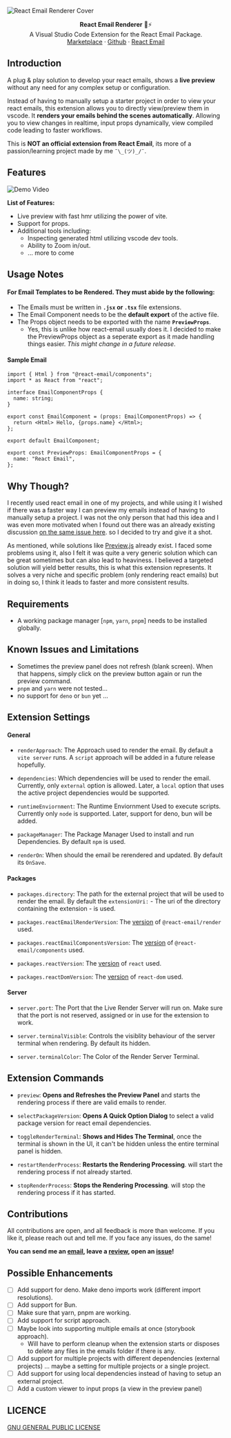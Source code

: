 ![React Email Renderer Cover](./assets/repo-cover.png)

<div align="center"><strong>React Email Renderer</strong>  📧⚡</div>
<div align="center">A Visual Studio Code Extension for the React Email Package.</div>
<div align="center">
  <a href="https://marketplace.visualstudio.com/items?itemName=AbdoReda.react-email-renderer">Marketplace</a> 
  <span> · </span>
  <a href="https://github.com/Abdo-reda/react-email-vscode-extension">Github</a> 
  <span> · </span>
  <a href="https://react.email">React Email</a>
</div>

## Introduction

A plug & play solution to develop your react emails, shows a **live preview** without any need for any complex setup or configuration.

Instead of having to manually setup a starter project in order to view your react emails, this extension allows you to directly view/preview them in vscode. It **renders your emails behind the scenes automatically**. Allowing you to view changes in realtime, input props dynamically, view compiled code leading to faster workflows.

This is **NOT an official extension from React Email**, its more of a passion/learning project made by me `¯\_(ツ)_/¯`.

## Features

![Demo Video](./assets/demo.gif)

**List of Features:**
- Live preview with fast hmr utilizing the power of vite.
- Support for props.
- Additional tools including:
  - Inspecting generated html utilizing vscode dev tools.
  - Ability to Zoom in/out.
  - ... more to come

## Usage Notes

#### For Email Templates to be Rendered. They must abide by the following:

- The Emails must be written in **`.jsx` or `.tsx`** file extensions.
- The Email Component needs to be the **default export** of the active file.
- The Props object needs to be exported with the name **`PreviewProps`**.
  - Yes, this is unlike how react-email usually does it. I decided to make the PreviewProps object as a seperate export as it made handling things easier. _This might change in a future release_.

#### Sample Email

```tsx
import { Html } from "@react-email/components";
import * as React from "react";

interface EmailComponentProps {
  name: string;
}

export const EmailComponent = (props: EmailComponentProps) => {
  return <Html> Hello, {props.name} </Html>;
};

export default EmailComponent;

export const PreviewProps: EmailComponentProps = {
  name: "React Email",
};
```

## Why Though?

I recently used react email in one of my projects, and while using it I wished if there was a faster way I can preview my emails instead of having to manually setup a project. I was not the only person that had this idea and I was even more motivated when I found out there was an already existing discussion [on the same issue here](https://github.com/resend/react-email/discussions/574). so I decided to try and give it a shot. 

As mentioned, while solutions like [Preview.js](https://previewjs.com/) already exist. I faced some problems using it, also I felt it was quite a very generic solution which can be great sometimes but can also lead to heaviness. I believed a targeted solution will yield better results, this is what this extension represents. It solves a very niche and specific problem (only rendering react emails) but in doing so, I think it leads to faster and more consistent results.

## Requirements

- A working package manager [`npm`, `yarn`, `pnpm`] needs to be installed globally.

## Known Issues and Limitations

* Sometimes the preview panel does not refresh (blank screen). When that happens, simply click on the preview button again or run the preview command.
* `pnpm` and `yarn` were not tested...
* no support for `deno` or `bun` yet ...


## Extension Settings

#### General
* `renderApproach`: The Approach used to render the email. By default a `vite server` runs. A `script` approach will be added in a future release hopefully.

* `dependencies`: Which dependencies will be used to render the email. Currently, only `external` option is allowed. Later, a `local` option that uses the active project dependencies would be supported. 

* `runtimeEnviornment`: The Runtime Enviornment Used to execute scripts. Currently only `node` is supported. Later, support for deno, bun will be added.

* `packageManager`: The Package Manager Used to install and run Dependencies. By default `npm` is used.

* `renderOn`: When should the email be rerendered and updated. By default its `OnSave`.

#### Packages

* `packages.directory`: The path for the external project that will be used to render the email. By default the `extensionUri:` - The uri of the directory containing the extension - is used.

* `packages.reactEmailRenderVersion`: The [version](https://www.npmjs.com/package/@react-email/render?activeTab=versions) of `@react-email/render` used. 

* `packages.reactEmailComponentsVersion`: The [version](https://www.npmjs.com/package/@react-email/components?activeTab=versions) of `@react-email/components` used.

* `packages.reactVersion`: The [version](https://www.npmjs.com/package/react?activeTab=versions) of `react` used.

* `packages.reactDomVersion`: The [version](https://www.npmjs.com/package/react-dom?activeTab=versions) of `react-dom` used.

#### Server

* `server.port`: The Port that the Live Render Server will run on. Make sure that the port is not reserved, assigned or in use for the extension to work.

* `server.terminalVisible`: Controls the visiblity behaviour of the server terminal when rendering. By default its hidden. 

* `server.terminalColor`: The Color of the Render Server Terminal.


## Extension Commands

* `preview`: **Opens and Refreshes the Preview Panel** and starts the rendering process if there are valid emails to render.

* `selectPackageVersion`: **Opens A Quick Option Dialog** to select a valid package version for react email dependencies. 

* `toggleRenderTerminal`: **Shows and Hides The Terminal**, once the terminal is shown in the UI, it can't be hidden unless the entire terminal panel is hidden.

* `restartRenderProcess`: **Restarts the Rendering Processing**. will start the rendering process if not already started.

* `stopRenderProcess`: **Stops the Rendering Processing**. will stop the rendering process if it has started.

## Contributions

All contributions are open, and all feedback is more than welcome. If you like it, please reach out and tell me. If you face any issues, do the same!

**You can send me an [email](mailto:3bdo.reda@gmail.com), leave a [review](https://marketplace.visualstudio.com/items?itemName=AbdoReda.react-email-renderer&ssr=false#review-details), open an [issue](https://github.com/Abdo-reda/php-stan-vscode-extension/issues)!**

## Possible Enhancements

- [ ] Add support for deno. Make deno imports work (different import resolutions).
- [ ] Add support for Bun.
- [ ] Make sure that yarn, pnpm are working.
- [ ] Add support for script approach. 
- [ ] Maybe look into supporting multiple emails at once (storybook approach).
  - Will have to perform cleanup when the extension starts or disposes to delete any files in the emails folder if there is any.
- [ ] Add support for multiple projects with different dependencies (external projects) ... maybe a setting for multiple projects or a single project.
- [ ] Add support for using local dependencies instead of having to setup an external project.
- [ ] Add a custom viewer to input props (a view in the preview panel)

## LICENCE

[GNU GENERAL PUBLIC LICENSE](LICENSE)
